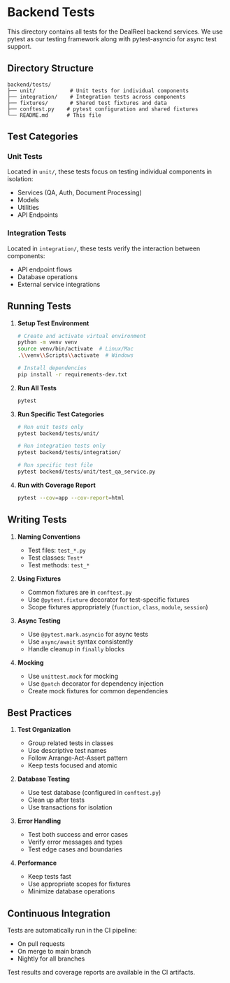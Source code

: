 # Backend Tests

This directory contains all tests for the DealReel backend services. We use pytest as our testing framework along with pytest-asyncio for async test support.

## Directory Structure

```
backend/tests/
├── unit/           # Unit tests for individual components
├── integration/    # Integration tests across components
├── fixtures/       # Shared test fixtures and data
├── conftest.py    # pytest configuration and shared fixtures
└── README.md      # This file
```

## Test Categories

### Unit Tests
Located in `unit/`, these tests focus on testing individual components in isolation:
- Services (QA, Auth, Document Processing)
- Models
- Utilities
- API Endpoints

### Integration Tests
Located in `integration/`, these tests verify the interaction between components:
- API endpoint flows
- Database operations
- External service integrations

## Running Tests

1. **Setup Test Environment**
   ```bash
   # Create and activate virtual environment
   python -m venv venv
   source venv/bin/activate  # Linux/Mac
   .\\venv\\Scripts\\activate  # Windows
   
   # Install dependencies
   pip install -r requirements-dev.txt
   ```

2. **Run All Tests**
   ```bash
   pytest
   ```

3. **Run Specific Test Categories**
   ```bash
   # Run unit tests only
   pytest backend/tests/unit/

   # Run integration tests only
   pytest backend/tests/integration/

   # Run specific test file
   pytest backend/tests/unit/test_qa_service.py
   ```

4. **Run with Coverage Report**
   ```bash
   pytest --cov=app --cov-report=html
   ```

## Writing Tests

1. **Naming Conventions**
   - Test files: `test_*.py`
   - Test classes: `Test*`
   - Test methods: `test_*`

2. **Using Fixtures**
   - Common fixtures are in `conftest.py`
   - Use `@pytest.fixture` decorator for test-specific fixtures
   - Scope fixtures appropriately (`function`, `class`, `module`, `session`)

3. **Async Testing**
   - Use `@pytest.mark.asyncio` for async tests
   - Use `async/await` syntax consistently
   - Handle cleanup in `finally` blocks

4. **Mocking**
   - Use `unittest.mock` for mocking
   - Use `@patch` decorator for dependency injection
   - Create mock fixtures for common dependencies

## Best Practices

1. **Test Organization**
   - Group related tests in classes
   - Use descriptive test names
   - Follow Arrange-Act-Assert pattern
   - Keep tests focused and atomic

2. **Database Testing**
   - Use test database (configured in `conftest.py`)
   - Clean up after tests
   - Use transactions for isolation

3. **Error Handling**
   - Test both success and error cases
   - Verify error messages and types
   - Test edge cases and boundaries

4. **Performance**
   - Keep tests fast
   - Use appropriate scopes for fixtures
   - Minimize database operations

## Continuous Integration

Tests are automatically run in the CI pipeline:
- On pull requests
- On merge to main branch
- Nightly for all branches

Test results and coverage reports are available in the CI artifacts. 